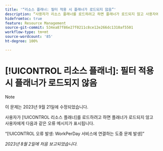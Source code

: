 ```yaml
---
title: '“리소스 플래너: 필터 적용 시 플래너가 로드되지 않음”'
description: “사용자가 리소스 플래너를 로드하려고 하면 플래너가 로드되지 않고 사용자에게 오류 메시지가 표시됩니다.”
hidefromtoc: true
feature: Resource Management
source-git-commit: 534ea87f86e27f0211c8ce12e266dc1310af5501
workflow-type: tm+mt
source-wordcount: '85'
ht-degree: 100%

---
```



# [!UICONTROL 리소스 플래너]: 필터 적용 시 플래너가 로드되지 않음

>[!NOTE]
>
>이 문제는 2023년 9월 21일에 수정되었습니다.

사용자가 [!UICONTROL 리소스 플래너]를 로드하려고 하면 플래너가 로드되지 않고 사용자에게 다음과 같은 오류 메시지가 표시됩니다.

“[!UICONTROL 오류 발생: WorkPerDay 서비스에 연결하는 도중 문제 발생]”

_2023년 8월 2일에 처음 보고되었습니다._

